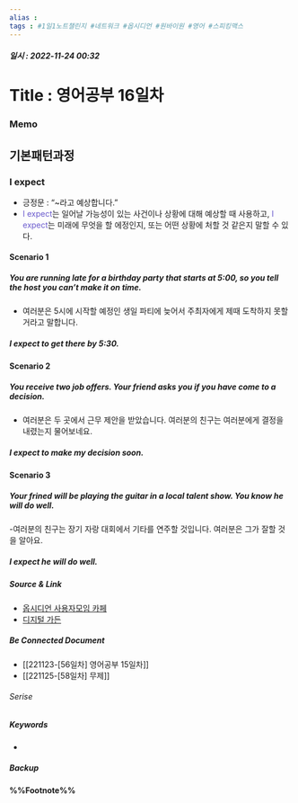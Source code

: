 ```yaml
---
alias : 
tags : #1일1노트챌린지 #네트워크 #옵시디언 #원바이원 #영어 #스피킹맥스
---
```


##### 일시 : 2022-11-24 00:32

# Title : 영어공부 16일차

### Memo

## 기본패턴과정

### I expect
- 긍정문 : “~라고 예상합니다.”
- <font color="SlateBlue">I expect</font>는 일어날 가능성이 있는 사건이나 상황에 대해 예상할 때 사용하고, <font color="SlateBlue">I expect</font>는 미래에 무엇을 할 에정인지, 또는 어떤 상황에 처할 것 같은지 말할 수 있다.

#### Scenario 1

##### You are running late for a birthday party that starts at 5:00, so you tell the host you can’t make it on time.
- 여러분은 5시에 시작할 예정인 생일 파티에 늦어서 주최자에게 제때 도착하지 못할 거라고 말합니다.

##### I expect to get there by 5:30.

#### Scenario 2

##### You receive two job offers. Your friend asks you if you have   come to a decision.
- 여러분은 두 곳에서 근무 제안을 받았습니다. 여러분의 친구는 여러분에게 결정을 내렸는지 물어보네요.

##### I expect to make my decision soon.

#### Scenario 3

##### Your frined will be playing the guitar in a local talent show. You know he will do well.
-여러분의 친구는 장기 자랑 대회에서 기타를 연주할 것입니다. 여러분은 그가 잘할 것을 알아요.

##### I expect he will do well.

##### Source & Link
- [옵시디언 사용자모임 카페](https://cafe.naver.com/obsidianary/2532)
- [디지털 가든](https://chunghasull.netlify.app/221124-57일차-영어공부-16일차)

##### Be Connected Document
- [[221123-[56일차] 영어공부 15일차]]
- [[221125-[58일차] 무제]]

###### Serise


##### Keywords
- 

##### Backup


#### %%Footnote%%

[^1]: 해외에(서), 해외로